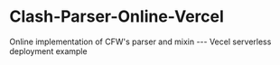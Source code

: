 # Clash-Parser-Online-Vercel
Online implementation of CFW's parser and mixin --- Vecel serverless deployment example

